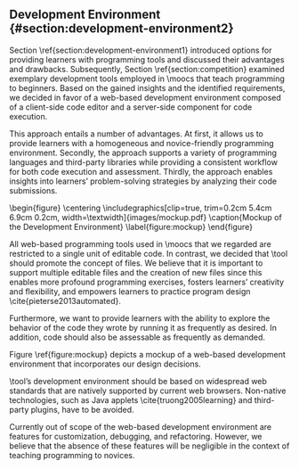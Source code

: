 ## Development Environment {#section:development-environment2}

Section \ref{section:development-environment1} introduced options for providing learners with programming tools and discussed their advantages and drawbacks. Subsequently, Section \ref{section:competition} examined exemplary development tools employed in \moocs that teach programming to beginners. Based on the gained insights and the identified requirements, we decided in favor of a web-based development environment composed of a client-side code editor and a server-side component for code execution.

This approach entails a number of advantages. At first, it allows us to provide learners with a homogeneous and novice-friendly programming environment. Secondly, the approach supports a variety of programming languages and third-party libraries while providing a consistent workflow for both code execution and assessment. Thirdly, the approach enables insights into learners’ problem-solving strategies by analyzing their code submissions.

\begin{figure}
\centering
\includegraphics[clip=true, trim=0.2cm 5.4cm 6.9cm 0.2cm, width=\textwidth]{images/mockup.pdf}
\caption{Mockup of the Development Environment}
\label{figure:mockup}
\end{figure}

All web-based programming tools used in \moocs that we regarded are restricted to a single unit of editable code. In contrast, we decided that \tool should promote the concept of files. We believe that it is important to support multiple editable files and the creation of new files since this enables more profound programming exercises, fosters learners’ creativity and flexibility, and empowers learners to practice program design \cite{pieterse2013automated}.

Furthermore, we want to provide learners with the ability to explore the behavior of the code they wrote by running it as frequently as desired. In addition, code should also be assessable as frequently as demanded.

Figure \ref{figure:mockup} depicts a mockup of a web-based development environment that incorporates our design decisions.

\tool’s development environment should be based on widespread web standards that are natively supported by current web browsers. Non-native technologies, such as Java applets \cite{truong2005learning} and third-party plugins, have to be avoided.

Currently out of scope of the web-based development environment are features for customization, debugging, and refactoring. However, we believe that the absence of these features will be negligible in the context of teaching programming to novices.